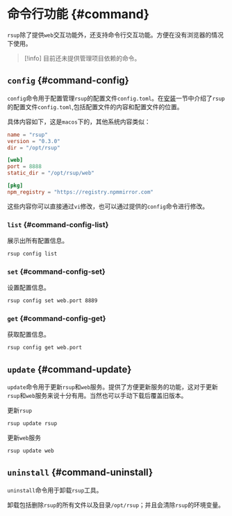 # 命令行功能 {#command}

`rsup`除了提供`web`交互功能外，还支持命令行交互功能。方便在没有浏览器的情况下使用。

> [!info]
> 目前还未提供管理项目依赖的命令。

## `config` {#command-config}

`config`命令用于配置管理`rsup`的配置文件`config.toml`。在[安装](../installer/macos)一节中介绍了`rsup`的配置文件`config.toml`,包括配置文件的内容和配置文件的位置。

具体内容如下，这是`macos`下的，其他系统内容类似：

```toml
name = "rsup"
version = "0.3.0"
dir = "/opt/rsup"

[web]
port = 8888
static_dir = "/opt/rsup/web"

[pkg]
npm_registry = "https://registry.npmmirror.com"
```

这些内容你可以直接通过`vi`修改，也可以通过提供的`config`命令进行修改。

### `list` {#command-config-list}

展示出所有配置信息。

```sh
rsup config list
```

### `set` {#command-config-set}

设置配置信息。

```sh
rsup config set web.port 8889
```

### `get` {#command-config-get}

获取配置信息。

```sh
rsup config get web.port
```

## `update` {#command-update}

`update`命令用于更新`rsup`和`web`服务。提供了方便更新服务的功能，这对于更新`rsup`和`web`服务来说十分有用。当然也可以手动下载后覆盖旧版本。

更新`rsup`

```sh
rsup update rsup
```

更新`web`服务

```sh
rsup update web
```

## `uninstall` {#command-uninstall}

`uninstall`命令用于卸载`rsup`工具。

卸载包括删除`rsup`的所有文件以及目录`/opt/rsup`；并且会清除`rsup`的环境变量。
